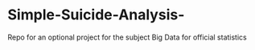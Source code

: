 # Simple-Suicide-Analysis-
Repo for an optional project for the subject Big Data for official statistics
